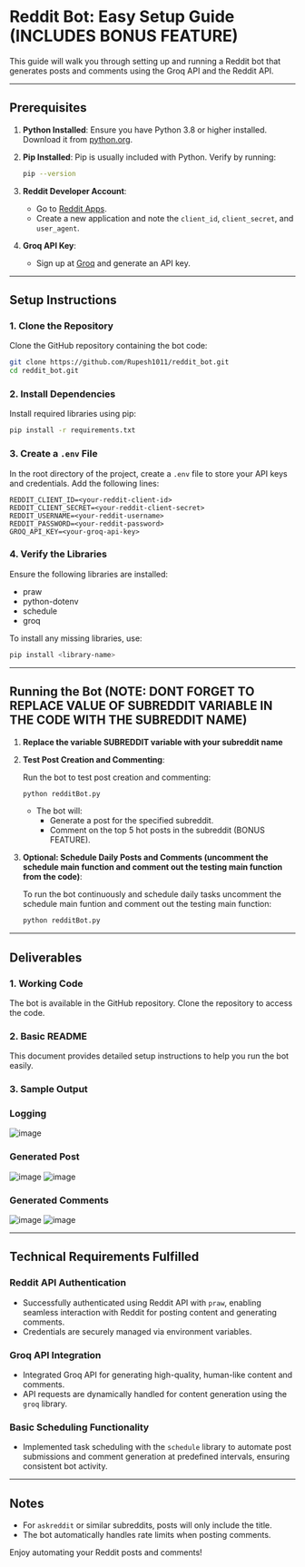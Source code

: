 # Reddit Bot: Easy Setup Guide (INCLUDES BONUS FEATURE)

This guide will walk you through setting up and running a Reddit bot that generates posts and comments using the Groq API and the Reddit API.

---

## Prerequisites

1. **Python Installed**: Ensure you have Python 3.8 or higher installed. Download it from [python.org](https://www.python.org/downloads/).
2. **Pip Installed**: Pip is usually included with Python. Verify by running:

   ```bash
   pip --version
   ```

3. **Reddit Developer Account**:
   - Go to [Reddit Apps](https://www.reddit.com/prefs/apps/).
   - Create a new application and note the `client_id`, `client_secret`, and `user_agent`.

4. **Groq API Key**:
   - Sign up at [Groq](https://groq.com/) and generate an API key.

---

## Setup Instructions

### 1. Clone the Repository

Clone the GitHub repository containing the bot code:

```bash
git clone https://github.com/Rupesh1011/reddit_bot.git
cd reddit_bot.git
```

### 2. Install Dependencies

Install required libraries using pip:

```bash
pip install -r requirements.txt
```

### 3. Create a `.env` File

In the root directory of the project, create a `.env` file to store your API keys and credentials. Add the following lines:

```
REDDIT_CLIENT_ID=<your-reddit-client-id>
REDDIT_CLIENT_SECRET=<your-reddit-client-secret>
REDDIT_USERNAME=<your-reddit-username>
REDDIT_PASSWORD=<your-reddit-password>
GROQ_API_KEY=<your-groq-api-key>
```

### 4. Verify the Libraries

Ensure the following libraries are installed:

- praw
- python-dotenv
- schedule
- groq

To install any missing libraries, use:

```bash
pip install <library-name>
```

---

## Running the Bot (NOTE: DONT FORGET TO REPLACE VALUE OF SUBREDDIT VARIABLE IN THE CODE WITH THE SUBREDDIT NAME)

1. **Replace the variable SUBREDDIT variable with your subreddit name**

2. **Test Post Creation and Commenting**:
   
   Run the bot to test post creation and commenting:

   ```bash
   python redditBot.py
   ```

   - The bot will:
     - Generate a post for the specified subreddit.
     - Comment on the top 5 hot posts in the subreddit (BONUS FEATURE).

3. **Optional: Schedule Daily Posts and Comments (uncomment the schedule main function and comment out the testing main function from the code)**:

   To run the bot continuously and schedule daily tasks uncomment the schedule main funtion and comment out the testing main function:

   ```bash
   python redditBot.py
   ```

---

## Deliverables

### 1. Working Code

The bot is available in the GitHub repository. Clone the repository to access the code.

### 2. Basic README

This document provides detailed setup instructions to help you run the bot easily.

### 3. Sample Output

### Logging
![image](https://github.com/user-attachments/assets/99bc45e7-7192-404d-9bff-c1b069233b5b)

### Generated Post
![image](https://github.com/user-attachments/assets/6c5bf613-2dcd-40e5-83d7-0fed4def9c8f)
![image](https://github.com/user-attachments/assets/02c24614-b72e-4ace-8a73-9e0d847f8be8)


### Generated Comments
![image](https://github.com/user-attachments/assets/efce8a4c-4f11-4e26-ad13-4e6519c6499a)
![image](https://github.com/user-attachments/assets/5dad0d0c-fe78-4556-98a7-3113f7d56ba4)



---

## Technical Requirements Fulfilled

### Reddit API Authentication
- Successfully authenticated using Reddit API with `praw`, enabling seamless interaction with Reddit for posting content and generating comments.
- Credentials are securely managed via environment variables.

### Groq API Integration
- Integrated Groq API for generating high-quality, human-like content and comments.
- API requests are dynamically handled for content generation using the `groq` library.

### Basic Scheduling Functionality
- Implemented task scheduling with the `schedule` library to automate post submissions and comment generation at predefined intervals, ensuring consistent bot activity.



---

## Notes

- For `askreddit` or similar subreddits, posts will only include the title.
- The bot automatically handles rate limits when posting comments.

Enjoy automating your Reddit posts and comments!
